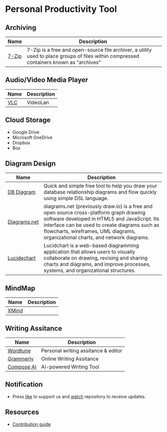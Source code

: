 # Personal Productivity Tool

## Archiving

| Name      | Description |
| ----------- | ----------- |
| [7-Zip](https://www.7-zip.org/)   | 7-Zip is a free and open-source file archiver, a utility used to place groups of files within compressed containers known as "archives" |

## Audio/Video Media Player

| Name      | Description |
| ----------- | ----------- |
| [VLC](https://www.videolan.org/)   | VideoLan |

## Cloud Storage

* Google Drive
* Microsoft OneDrive
* Dropbox
* Box

## Diagram Design

| Name      | Description |
| ----------- | ----------- |
| [DB Diagram](https://dbdiagram.io/home)   | Quick and simple free tool to help you draw your database relationship diagrams and flow quickly using simple DSL language.  |
| [Diagrams.net](https://www.diagrams.net/)   | diagrams.net (previously draw.io) is a free and open source cross-platform graph drawing software developed in HTML5 and JavaScript. Its interface can be used to create diagrams such as flowcharts, wireframes, UML diagrams, organizational charts, and network diagrams.  |
| [Lucidechart](https://www.lucidchart.com/pages/)   | Lucidchart is a web-based diagramming application that allows users to visually collaborate on drawing, revising and sharing charts and diagrams, and improve processes, systems, and organizational structures.  |

## MindMap

| Name      | Description |
| ----------- | ----------- |
| [XMind](https://xmind.app/)   |  |

## Writing Assitance

| Name      | Description |
| ----------- | ----------- |
| [Wordtune](https://www.wordtune.com/)      | Personal writing assitance & editor       |
| [Grammerly](https://www.grammarly.com/)      | Online Writing Assitance       |
| [Compose AI](https://www.compose.ai/)      | AI-powered Writing Tool       |

## Notification
* Press [like](https://github.com/codewithmmak/QATools/stargazers) to support us and [watch](https://github.com/codewithmmak/QATools/subscription) repository to receive updates.

## Resources
* [Contribution guide](https://github.com/codewithmmak/QATools/blob/master/CONTRIBUTING.md)
